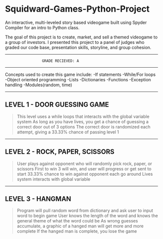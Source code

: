 # Squidward-Games-Python-Project
An interactive, multi-leveled story based videogame built using Spyder Compiler for an intro to Python class.

The goal of this project is to create, market, and sell a themed videogame to a group of investors.  I presented this project to a panel of judges who graded our code base, presentation skills, storyline, and group cohesion.

--------------------------------------------------------------
                     GRADE RECIEVED: A
--------------------------------------------------------------

Concepts used to create this game include:
-If statements
-While/For loops
-Object oriented programming
-Lists
-Dictionaries
-Functions
-Exception handling
-Modules(random, time)

----------------------------
LEVEL 1 - DOOR GUESSING GAME
----------------------------
>This level uses a while loops that interacts with the global variable system 
>As long as you have lives, you get a chance of guessing a correct door out of 3 options
>The correct door is randomized each attempt, giving a 33.33% chance of passing level 1

-------------------------------
LEVEL 2 - ROCK, PAPER, SCISSORS
-------------------------------
>User plays against opponent who will randomly pick rock, paper, or scissors
>First to win 3 will win, and user will progress or get sent to start
>33.33% chance to win against opponent each go around
>Lives system interacts with global variable

-----------------
LEVEL 3 - HANGMAN
-----------------
>Program will pull random word from dictionary and ask user to input word to begin game
>User knows the length of the word and knows the general theme of what the word could be
>As wrong guesses accumulate, a graphic of a hanged man will get more and more complete
>If the hanged man is complete, you lose the game
